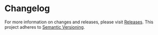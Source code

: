 # Changelog

For more information on changes and releases, please visit [Releases](releases).
This project adheres to [Semantic Versioning](http://semver.org/).
